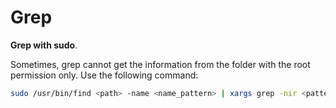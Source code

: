 # Grep

**Grep with sudo**.

Sometimes, grep cannot get the information from the folder with the root permission only. Use the following command:

```bash
sudo /usr/bin/find <path> -name <name_pattern> | xargs grep -nir <pattern>
```
